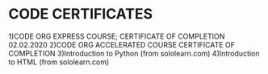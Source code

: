 # CODE CERTIFICATES
1)CODE ORG EXPRESS COURSE; CERTIFICATE OF COMPLETION 02.02.2020
2)CODE ORG ACCELERATED COURSE CERTIFICATE OF COMPLETION
3)Introduction to Python (from sololearn.com)
4)Introduction to HTML (from sololearn.com)
